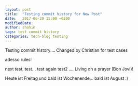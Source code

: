 ```yaml
---
layout: post
title:  "Testing commit history for New Post"
date:   2017-06-20 15:00 +0200
modifiedDate: 
author: shahin
tags: test commit history
categories: tech-blog testing
---
```

Testing commit history.... Changed by Christian for test cases

adesso rules!

next test, test... test again test2 .... Living on a prayer (Bon Jovi)!

Heute ist Freitag und bald ist Wochenende... bald ist August :)
